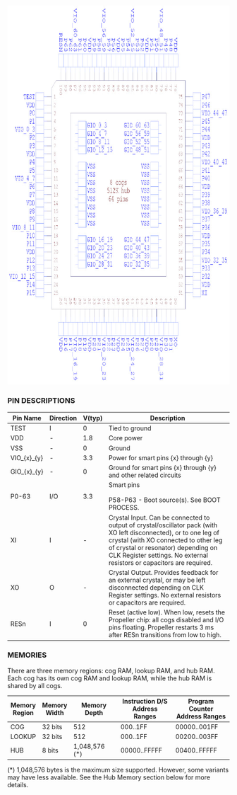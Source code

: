 <img src="assets/P2Pinout.jpg" alt="P2 Pinout" height="856" width="854">

### PIN DESCRIPTIONS

|Pin Name|Direction|V(typ)|Description|
|--------|---------|------|-----------|
|TEST|I|0|Tied to ground|
|VDD|-|1.8|Core power|
|VSS|-|0|Ground|
|VIO_{x}_{y}|-|3.3|Power for smart pins {x} through {y}|
|GIO_{x}_{y}|-|0|Ground for smart pins {x} through {y} and other related circuits|
|P0-63|I/O|3.3|Smart pins<br/><br/>P58-P63 - Boot source(s). See BOOT PROCESS.|
|XI|I|-|Crystal Input. Can be connected to output of crystal/oscillator pack (with XO left disconnected), or to one leg of crystal (with XO connected to other leg of crystal or resonator) depending on CLK Register settings. No external resistors or capacitors are required.|
|XO|O|-|Crystal Output. Provides feedback for an external crystal, or may be left disconnected depending on CLK Register settings. No external resistors or capacitors are required.|
|RESn|I|0|Reset (active low). When low, resets the Propeller chip: all cogs disabled and I/O pins floating. Propeller restarts 3 ms after RESn transitions from low to high.|

### MEMORIES
There are three memory regions: cog RAM, lookup RAM, and hub RAM.  Each cog has its own cog RAM and lookup RAM, while the hub RAM is shared by all cogs.

|Memory<br/>Region|Memory<br/>Width|Memory<br/>Depth|Instruction D/S<br/>Address Ranges|Program Counter<br/>Address Ranges|
|---|---|---|---|---|
|COG|32 bits|512|$000..$1FF|$00000..$001FF|
|LOOKUP|32 bits|512|$000..$1FF|$00200..$003FF|
|HUB|8 bits|1,048,576 (*)|$00000..$FFFFF|$00400..$FFFFF|
(*) 1,048,576 bytes is the maximum size supported.  However, some variants may have less available.  See the Hub Memory section below for more details.